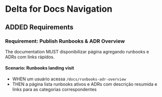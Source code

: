 # Delta for Docs Navigation

## ADDED Requirements
### Requirement: Publish Runbooks & ADR Overview
The documentation MUST disponibilizar página agregando runbooks e ADRs com links rápidos.

#### Scenario: Runbooks landing visit
- WHEN um usuário acessa `/docs/runbooks-adr-overview`
- THEN a página lista runbooks ativos e ADRs com descrição resumida e links para as categorias correspondentes
